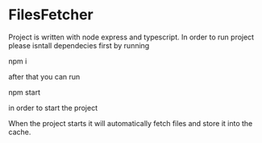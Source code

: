 # FilesFetcher

Project is written with node express and typescript.
In order to run project please isntall dependecies first by running 

npm i


after that you can run 

npm start

in order to start the project
 
When the project starts it will automatically fetch files and store it into the cache.
